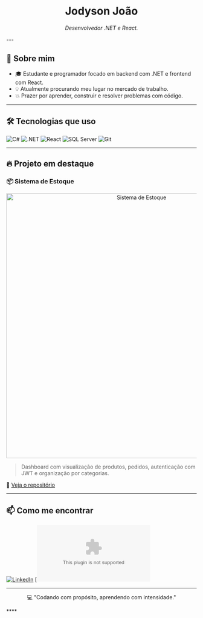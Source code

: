 <h1 align="center">Jodyson João</h1>

<p align="center">
  <em>Desenvolvedor .NET e React.</em>
</p>
---

## 🚀 Sobre mim
- 🎓 Estudante e programador focado em backend com .NET e frontend com React.
- 💡 Atualmente procurando meu lugar no mercado de trabalho.
- 💥 Prazer por aprender, construir e resolver problemas com código.

---

## 🛠️ Tecnologias que uso
![C#](https://img.shields.io/badge/C%23-239120?style=for-the-badge&logo=csharp&logoColor=white)
![.NET](https://img.shields.io/badge/.NET-512BD4?style=for-the-badge&logo=dotnet&logoColor=white)
![React](https://img.shields.io/badge/React-20232A?style=for-the-badge&logo=react&logoColor=61DAFB)
![SQL Server](https://img.shields.io/badge/SQL%20Server-CC2927?style=for-the-badge&logo=microsoftsqlserver&logoColor=white)
![Git](https://img.shields.io/badge/Git-F05032?style=for-the-badge&logo=git&logoColor=white)

---

## 🔥 Projeto em destaque

### 📦 Sistema de Estoque

<p align="center">
  <img src=".estoque-image.png" width="700" alt="Sistema de Estoque"/>
</p>

> Dashboard com visualização de produtos, pedidos, autenticação com JWT e organização por categorias.

🔗 [Veja o repositório](https://github.com/JodysonJoao/EstoqueFullstack)

---

## 📫 Como me encontrar

[![LinkedIn](https://img.shields.io/badge/LinkedIn-0077B5?style=for-the-badge&logo=linkedin&logoColor=white)](https://linkedin.com/in/jodyson-joao)
[![Gmail](jodysonjoao2008@gmail.com)

---

<p align="center">
  💻 "Codando com propósito, aprendendo com intensidade."
</p>
****
